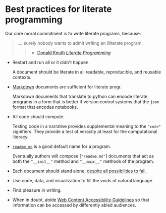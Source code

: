 # Best practices for literate programming

Our core moral commitment is to write literate programs, because:

> ...; surely nobody wants to admit writing an illiterate program.
>
> > - [Donald Knuth] _[Literate Programming]_

- Restart and run all or it didn't happen.

  A document should be literate in all readable, reproducible, and reusable
  contexts.

* [Markdown] documents are sufficient for literate progr.

  Markdown documents that translate to python can encode literate programs in a
  form that is better if version control systems that the `json` format that
  encodes notebooks.

* All code should compute.

  Testing code in a narrative provides supplemental meaning to the `"code"`
  signifiers. They provide a test of veracity at least for the computational
  literacy.

* [`readme.md`] is a good default name for a program.

  Eventually authors will compose [`"readme.md"`] documents that act as both the
  `"__init__"` method and `"__main__"` methods of the program.

* Each document should stand alone,
  [despite all possibilities to fall.](http://ing.univaq.it/continenza/Corso%20di%20Disegno%20dell'Architettura%202/TESTI%20D'AUTORE/Paul-klee-Pedagogical-Sketchbook.pdf#page=6)
* Use code, data, and visualization to fill the voids of natural language.
* Find pleasure in writing.

* When in doubt, abide [Web Content Accessibility Guidelines][wcag] so that
  information can be accessed by differently abled audiences.

[wcag]: https://www.w3.org/WAI/standards-guidelines/wcag/
[donald knuth]: #
[literate programming]: #
[markdown]: #
[`readme.md`]: #
